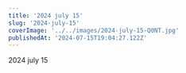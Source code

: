 ```yaml
---
title: '2024 july 15'
slug: '2024-july-15'
coverImage: '../../images/2024-july-15-Q0NT.jpg'
publishedAt: '2024-07-15T19:04:27.122Z'
---
```


2024 july 15